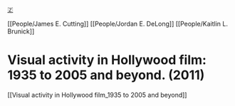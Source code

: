 [🇿](zotero://select/library/items/RI5LG4WL)

[[People/James E. Cutting]] [[People/Jordan E. DeLong]] [[People/Kaitlin L. Brunick]] 
# Visual activity in Hollywood film: 1935 to 2005 and beyond. (2011)

[[Visual activity in Hollywood film_1935 to 2005 and beyond]]